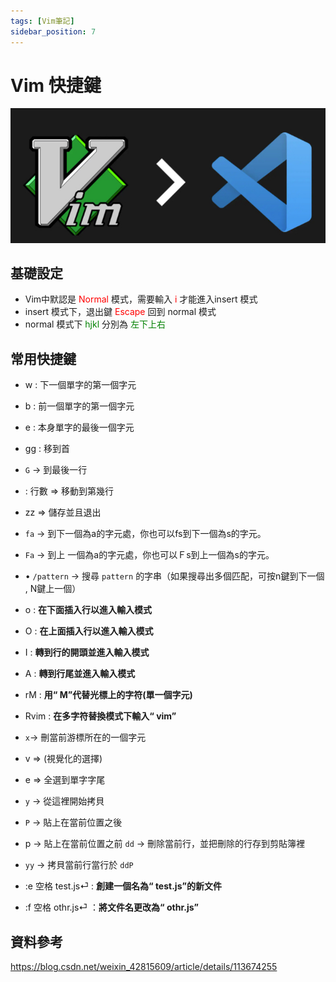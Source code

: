 ```yaml
---
tags: [Vim筆記]
sidebar_position: 7
---
```

# Vim 快捷鍵 
![](vim.png)
## 基礎設定
* Vim中默認是 <font color="red">Normal </font>模式，需要輸入<font color="red"> i </font> 才能進入insert 模式
* insert 模式下，退出鍵 <font color="red">Escape </font>回到 normal 模式
* normal 模式下 <font color="green">hjkl </font>分別為 <font color="green">左下上右</font>
## 常用快捷鍵
- w : 下一個單字的第一個字元
- b : 前一個單字的第一個字元
- e : 本身單字的最後一個字元
- gg : 移到首
- `G` → 到最後一行
- : 行數 ⇒ 移動到第幾行
- zz ⇒ 儲存並且退出
- `fa` → 到下一個為a的字元處，你也可以fs到下一個為s的字元。
- `Fa` → 到上 一個為a的字元處，你也可以Ｆs到上一個為s的字元。
- • `/pattern` → 搜尋 `pattern` 的字串（如果搜尋出多個匹配，可按n鍵到下一個 , N鍵上一個）
- o : **在下面插入行以進入輸入模式**
- O : **在上面插入行以進入輸入模式**
- I : **轉到行的開頭並進入輸入模式**
- A : **轉到行尾並進入輸入模式**
- rM : **用“ M”代替光標上的字符(單一個字元)**
- Rvim :  **在多字符替換模式下輸入“ vim”**
- `x`→ 刪當前游標所在的一個字元
- v ⇒ (視覺化的選擇)
- e ⇒ 全選到單字字尾
- `y` → 從這裡開始拷貝
- `P` → 貼上在當前位置之後
- p → 貼上在當前位置之前
 `dd` → 刪除當前行，並把刪除的行存到剪貼簿裡
- `yy` → 拷貝當前行當行於 `ddP`

- :e 空格 test.js⏎ :  **創建一個名為“ test.js”的新文件**
- :f 空格 othr.js⏎ ：**將文件名更改為“ othr.js”**

## 資料參考
https://blog.csdn.net/weixin_42815609/article/details/113674255

